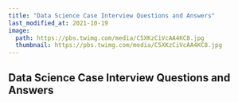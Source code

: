 ```yaml
---
title: "Data Science Case Interview Questions and Answers"
last_modified_at: 2021-10-19
image: 
  path: https://pbs.twimg.com/media/C5XKzCiVcAA4KC8.jpg
  thumbnail: https://pbs.twimg.com/media/C5XKzCiVcAA4KC8.jpg
---
```


## Data Science Case Interview Questions and Answers
